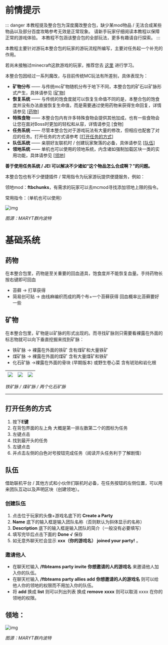 # 前情提示

::: danger
本教程提及整合包为深度魔改整合包，缺少某mod物品 / 无法合成某些物品以及部分百度攻略参考无效是正常现象。
请新手玩家仔细阅读本教程以保障正常的游戏体验。
本教程不包涵该整合包的全部玩法，更多有趣请自行探索。
:::

本教程主要针对游玩本整合包的玩家的游玩流程所编写，主要对任务起一个补充的作用。

若尚未接触过minecraft这款游戏的玩家，推荐您去 [这里](https://minecraft.fandom.com/zh/wiki/教程) 进行学习。

本整合包因经过一系列魔改，与目前传统MC玩法有所差别，具体表现为：

- **矿物分布** —— 与传统mc矿物随机分布于地下不同，本整合包的矿石以矿脉形式产生，具体请参见 [[矿物\]](#矿物)
- **恢复系统** —— 与传统的饱食度就可以恢复生命值不同的是，本整合包的饱食度并没有办法直接恢复生命值，而是需要通过使用药物来获得生命回复，详情请参见 [[药物\]](#药物)
- **特殊食物** —— 本整合包内有许多特殊食物会提供其他加成，也有一些食物会让您在面对Boss时更加的轻松和从容，详情请参见 [食物]
- **任务系统** —— 尽管本整合包对于游戏玩法有大量的修改，但相应也配套了对应的任务。打开任务的方式请参考 [[打开任务的方式\]](#打开任务的方式)
- **队伍系统** —— 亲朋好友联机时 / 创建玩家聚落的必备，具体请参见 [[队伍\]](#队伍)
- **领地系统** —— 单机也可以使用的领地系统，内含诸如强制加载区块一类的实用功能，具体请参见 [[领地\]](#领地)

**善于使用任务系统 / JEI 可以解决不少诸如“这个物品怎么合成啊？”的问题。**

本整合包也有不少便捷插件 / 常用指令为玩家游玩提供便捷服务，例如：

领地mod：**ftbchunks**，有需求的玩家可以去mcmod寻找添加领地上限的指令。

常用指令：（单机也可以使用）

![img](https://g-c-z.cc/wp-content/uploads/2022/08/常用指令.png)

*图源：MARYT群内波特*

# 基础系统

## 药物

在本整合包里，药物是至关重要的回血道具，饱食度并不能恢复血量。手持药物长按右键即可回血

- 苔藓 -> 打草获得
- 简易创可贴 -> 由线麻编织而成的两个布+一个苔藓获得 回血概率比苔藓要好一些

## 矿物

在本整合包里，矿物是以矿脉的形式出现的。而寻找矿脉则只需要看裸露在外面的标志物就可以向下垂直挖掘来找到矿脉：

- 铁矿脉 -> 裸露在外面的铁矿 含有煤矿和大量铁矿
- 煤矿脉 -> 裸露在外面的煤矿 含有大量煤矿和铁矿
- 化石矿脉 ->裸露在外面的骨块 (早期版本) 或野生卷心菜 含有琥珀和岩化根


| ![](https://g-c-z.cc/wp-content/uploads/2022/08/%E9%93%81%E7%9F%BF%E8%84%89-1024x554.jpg) | ![](https://g-c-z.cc/wp-content/uploads/2022/08/%E7%85%A4%E7%9F%BF%E8%84%89-1024x554.jpg) | ![](https://g-c-z.cc/wp-content/uploads/2022/08/%E5%8C%96%E7%9F%B3%E7%9F%BF%E8%84%89-1024x554.jpg) |
| ------------------------------------------------------------ | ------------------------------------------------------------ | ------------------------------------------------------------ |

*铁矿脉 / 煤矿脉 / 两个化石矿脉*

------

## **打开任务的方式**

1. 按下**E键**
2. 在背包界面的左上角 大概是第一排左数第二个的图标为任务
3. 左键点击
4. 找到最开头的任务
5. 左键点击
6. 并点击左侧的白色对号按钮完成任务（阅读开头任务利于了解剧情）

## 队伍

借助联机平台 / 其他方式和小伙伴们联机时必备，在任务按钮的左侧位置，可以用来团队互动以及声明区块（创建领地）。

### **创建队伍**

1. 点击位于玩家的头像+游戏名底下的 **Create a Party** 
2. **Name** 底下的输入框是输入团队名称（否则默认为斜体显示的名称）
3.  **Description** 底下的输入框是输入团队的简介（一般没有必要填写）
4. 填写完毕后点击下面的 **Done √** 保存
5. 如无意外聊天栏会显示 **xxx（你的游戏名） joined your party!** 。

### 邀请他人

- 在聊天栏输入 **/ftbteams party invite** **你想邀请的人的游戏名** 来邀请他人加入你的队伍。
- 在聊天栏输入 **/ftbteams party allies add** **你想邀请的人的游戏名** 则可以给他人你的领地的权限而不用加入你的队伍。 
- 将 **add** 换成 **list** 则可以列出列表 换成 **remove** **xxxx** 则可以取消 xxxx 在你的领地的权限。

## **领地：**

![img](https://g-c-z.cc/wp-content/uploads/2022/08/领地.png)

*图源：MARYT群内波特*
